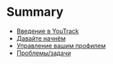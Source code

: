 # Summary

* [Введение в YouTrack](README.md)
* [Давайте начнём](chapter1.md)
* [Управление вашим профилем](upravlenie-vashim-profilem.md)
* [Проблемы/задачи](problemizadachi.md)

